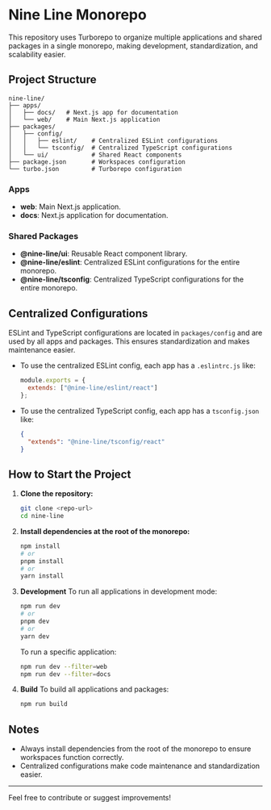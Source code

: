 # Nine Line Monorepo

This repository uses Turborepo to organize multiple applications and shared packages in a single monorepo, making development, standardization, and scalability easier.

## Project Structure

```
nine-line/
├── apps/
│   ├── docs/   # Next.js app for documentation
│   └── web/    # Main Next.js application
├── packages/
│   ├── config/
│   │   ├── eslint/    # Centralized ESLint configurations
│   │   └── tsconfig/  # Centralized TypeScript configurations
│   └── ui/            # Shared React components
├── package.json       # Workspaces configuration
└── turbo.json         # Turborepo configuration
```

### Apps
- **web**: Main Next.js application.
- **docs**: Next.js application for documentation.

### Shared Packages
- **@nine-line/ui**: Reusable React component library.
- **@nine-line/eslint**: Centralized ESLint configurations for the entire monorepo.
- **@nine-line/tsconfig**: Centralized TypeScript configurations for the entire monorepo.

## Centralized Configurations

ESLint and TypeScript configurations are located in `packages/config` and are used by all apps and packages. This ensures standardization and makes maintenance easier.

- To use the centralized ESLint config, each app has a `.eslintrc.js` like:
  ```js
  module.exports = {
    extends: ["@nine-line/eslint/react"]
  };
  ```
- To use the centralized TypeScript config, each app has a `tsconfig.json` like:
  ```json
  {
    "extends": "@nine-line/tsconfig/react"
  }
  ```

## How to Start the Project

1. **Clone the repository:**
   ```sh
   git clone <repo-url>
   cd nine-line
   ```

2. **Install dependencies at the root of the monorepo:**
   ```sh
   npm install
   # or
   pnpm install
   # or
   yarn install
   ```

3. **Development**
   To run all applications in development mode:
   ```sh
   npm run dev
   # or
   pnpm dev
   # or
   yarn dev
   ```
   To run a specific application:
   ```sh
   npm run dev --filter=web
   npm run dev --filter=docs
   ```

4. **Build**
   To build all applications and packages:
   ```sh
   npm run build
   ```

## Notes
- Always install dependencies from the root of the monorepo to ensure workspaces function correctly.
- Centralized configurations make code maintenance and standardization easier.

---

Feel free to contribute or suggest improvements!
